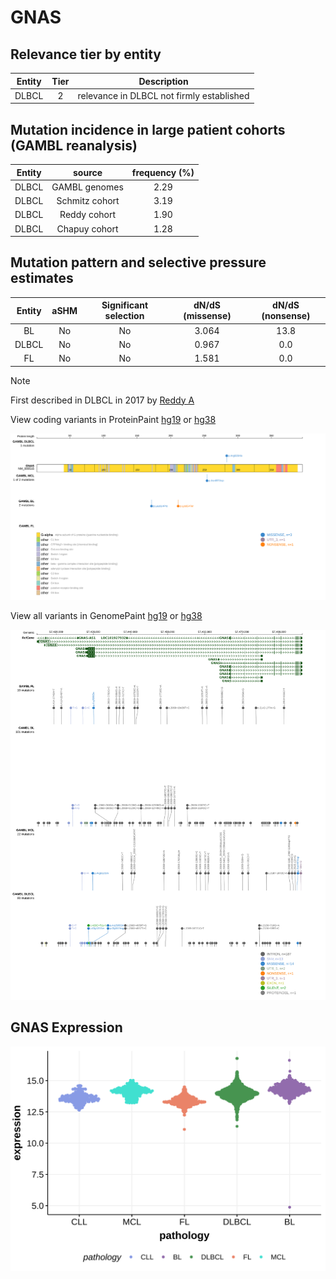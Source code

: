 # GNAS

## Relevance tier by entity

|Entity|Tier|Description                              |
|:------:|:----:|-----------------------------------------|
|DLBCL |2   |relevance in DLBCL not firmly established|

## Mutation incidence in large patient cohorts (GAMBL reanalysis)

|Entity|source        |frequency (%)|
|:------:|:--------------:|:-------------:|
|DLBCL |GAMBL genomes |2.29         |
|DLBCL |Schmitz cohort|3.19         |
|DLBCL |Reddy cohort  |1.90         |
|DLBCL |Chapuy cohort |1.28         |

## Mutation pattern and selective pressure estimates

|Entity|aSHM|Significant selection|dN/dS (missense)|dN/dS (nonsense)|
|:------:|:----:|:---------------------:|:----------------:|:----------------:|
|BL    |No  |No                   |3.064           |13.8            |
|DLBCL |No  |No                   |0.967           | 0.0            |
|FL    |No  |No                   |1.581           | 0.0            |


> [!NOTE]
> First described in DLBCL in 2017 by [Reddy A](https://pubmed.ncbi.nlm.nih.gov/28985567)


View coding variants in ProteinPaint [hg19](https://morinlab.github.io/LLMPP/GAMBL/GNAS_protein.html)  or [hg38](https://morinlab.github.io/LLMPP/GAMBL/GNAS_protein_hg38.html)

![image](images/proteinpaint/GNAS_NM_000516.svg)

View all variants in GenomePaint [hg19](https://morinlab.github.io/LLMPP/GAMBL/GNAS.html)  or [hg38](https://morinlab.github.io/LLMPP/GAMBL/GNAS_hg38.html)

![image](images/proteinpaint/GNAS.svg)
## GNAS Expression
![image](images/gene_expression/GNAS_by_pathology.svg)
